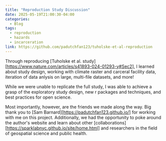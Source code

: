 ```yaml
---
title: "Reproduction Study Discussion"
date: 2025-05-19T21:00:30-04:00
categories:
  - Blog
tags:
  - reproduction
  - hazards
  - incarceration
link: https://github.com/padutchfan123/tuholske-et-al-reproduction
---
```


Through reproducing [Tuholske et al. study][https://www.nature.com/articles/s41893-024-01293-y#Sec2], I learned about study design, working with climate raster and carceral facility data, iteration of data anlysis on large, multi-file datasets, and more!

While we were unable to replicate the full study, I was able to achieve a grasp of the exploratory study design, new r packages and techniques, and best practices for open science.

Most importantly, however, are the friends we made along the way. Big thank you to [Sam Barnard][https://padutchfan123.github.io/] for working with me on this project. Additionally, we had the opportunity to poke around the author's website and learn about other [collaborations][https://sparklabnyc.github.io/site/home.html] and researchers in the field of geospatial science and public health.
